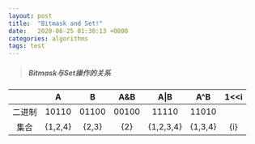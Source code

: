 ```yaml
---
layout: post
title:  "Bitmask and Set!"
date:   2020-06-25 01:30:13 +0800
categories: algorithms
tags: test
---
```

> ##### Bitmask与Set操作的关系

||A|B|A&B|A\|B|A^B|1&#60;&#60;i|
|:-:|:-:|:-:|:-:|:-:|:-:|:-:|
|二进制|10110|01100|00100|11110|11010||
|集合|{1,2,4}|{2,3}|{2}|{1,2,3,4}|{1,3,4}|{i}|

